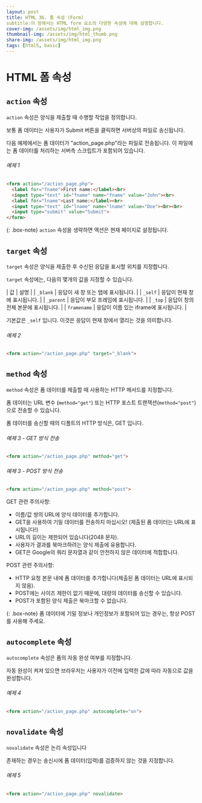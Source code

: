```yaml
---
layout: post
title: HTML 36. 폼 속성 (Form)
subtitle:이 장에서는 HTML form 요소의 다양한 속성에 대해 설명합니다.
cover-img: /assets/img/html_img.png
thumbnail-img: /assets/img/html_thumb.png
share-img: /assets/img/html_img.png
tags: [html5, basic]
---
```


# HTML 폼 속성

## ```action``` 속성

```action``` 속성은 양식을 제출할 때 수행할 작업을 정의합니다.

보통 폼 데이터는 사용자가 Submit 버튼을 클릭하면 서버상의 파일로 송신됩니다.

다음 예제에서는 폼 데이터가 "action_page.php"라는 파일로 전송됩니다. 이 파일에는 폼 데이터를 처리하는 서버측 스크립트가 포함되어 있습니다.

###### 예제 1

```html
<form action="/action_page.php">
  <label for="fname">First name:</label><br>
  <input type="text" id="fname" name="fname" value="John"><br>
  <label for="lname">Last name:</label><br>
  <input type="text" id="lname" name="lname" value="Doe"><br><br>
  <input type="submit" value="Submit">
</form>
```

{: .box-note}
```action``` 속성을 생략하면 액션은 현재 페이지로 설정됩니다.

## ```target``` 속성

```target``` 속성은 양식을 제출한 후 수신된 응답을 표시할 위치를 지정합니다.

```target``` 속성에는, 다음의 몇개의 값을 지정할 수 있습니다.

| 값 | 설명 |
| ```_blank``` | 응답이 새 창 또는 탭에 표시됩니다. |
| ```_self``` | 응답이 현재 창에 표시됩니다. |
| ```_parent``` | 응답이 부모 프레임에 표시됩니다. |
| ```_top``` | 응답이 창의 전체 본문에 표시됩니다. |
| ```framename``` | 응답이 이름 있는 iframe에 표시됩니다. |

기본값은 ```_self``` 입니다. 이것은 응답이 현재 창에서 열리는 것을 의미합니다.

###### 예제 2

```html
<form action="/action_page.php" target="_blank">
```

## ```method``` 속성

```method``` 속성은 폼 데이터를 제출할 때 사용하는 HTTP 메서드를 지정합니다.

폼 데이터는 URL 변수 (```method="get"```) 또는 HTTP 포스트 트랜잭션(```method="post"```)으로 전송할 수 있습니다.

폼 데이터를 송신할 때의 디폴트의 HTTP 방식은, GET 입니다.

###### 예제 3 - GET 방식 전송

```html
<form action="/action_page.php" method="get">
```

###### 예제 3 - POST 방식 전송

```html
<form action="/action_page.php" method="post">
```

GET 관련 주의사항: 

+ 이름/값 쌍의 URL에 양식 데이터를 추가합니다.
+ GET을 사용하여 기밀 데이터를 전송하지 마십시오! (제출된 폼 데이터는 URL에 표시됩니다!)
+ URL의 길이는 제한되어 있습니다(2048 문자).
+ 사용자가 결과를 북마크하려는 양식 제출에 유용합니다.
+ GET은 Google의 쿼리 문자열과 같이 안전하지 않은 데이터에 적합합니다.

POST 관련 주의사항:

+ HTTP 요청 본문 내에 폼 데이터를 추가합니다(제출된 폼 데이터는 URL에 표시되지 않음).
+ POST에는 사이즈 제한이 없기 때문에, 대량의 데이터를 송신할 수 있습니다.
+ POST가 포함된 양식 제출은 북마크할 수 없습니다.

{: .box-note}
폼 데이터에 기밀 정보나 개인정보가 포함되어 있는 경우는, 항상 POST 를 사용해 주세요.

## ```autocomplete``` 속성

```autocomplete``` 속성은 폼의 자동 완성 여부를 지정합니다.

자동 완성이 켜져 있으면 브라우저는 사용자가 이전에 입력한 값에 따라 자동으로 값을 완성합니다.

###### 예제 4

```html
<form action="/action_page.php" autocomplete="on">
```

## ```novalidate``` 속성

```novalidate``` 속성은 논리 속성입니다

존재하는 경우는 송신시에 폼 데이터(입력)를 검증하지 않는 것을 지정합니다.

###### 예제 5

```html
<form action="/action_page.php" novalidate>
```
